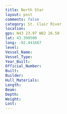```yaml
---
title: North Star
layout: post
comments: false
category: St. Clair River
location:
gps: N43 23.97 W82 26.50
lat: 43.399500
long: -82.441667
level:
Vessel_Name:
Vessel_Type:
Year_Built:
Official_Number:
Built:
Builder:
Hull_Materials:
Length:
Beam:
Depth:
Weight:
Lost:
---
```

